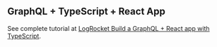 ## GraphQL + TypeScript + React App

See complete tutorial at [LogRocket Build a GraphQL + React app with TypeScript](https://blog.logrocket.com/build-graphql-react-app-typescript/).


